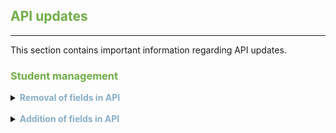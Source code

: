 ## <span style="color:#70ad47">API updates</span>  
___
This section contains important information regarding API updates.

### <span style="color:#70ad47">Student management</span><br>

<details>
<summary><span style="color:#88AEC9"><b>Removal of fields in API</b></span></summary>
<br>

&nbsp;&nbsp;<font size="2">_**Benefit**: Configuration is aligned with allowed changes in Web._</font>

&nbsp;&nbsp;Now, the Student App API does not include the following fields in the response and request body to **create** and **update** students, and in the response to **get** and **get all** students:
- _University_
- _Address_

> Note: The mode schema has been changed, therefore these fields must be removed from the existing API calls.

</details>

<br>
<details>
<summary><span style="color:#88AEC9"><b>Addition of fields in API</b></span></summary>
<br>

&nbsp;&nbsp;<font size="2">_**Benefit**: Configuration is aligned with allowed changes in Web._</font>

&nbsp;&nbsp;Now, the Student App API  includes the following fields in the response and request to  **create** and **update** students, and in the response to **get** and **get all** students:
+ _City_
+ _Languages_
+ _Work location_
+ _Programming Languages_

>Note: The mode schema has been changed, therefore these fields must be added to the existing API calls.
</details>